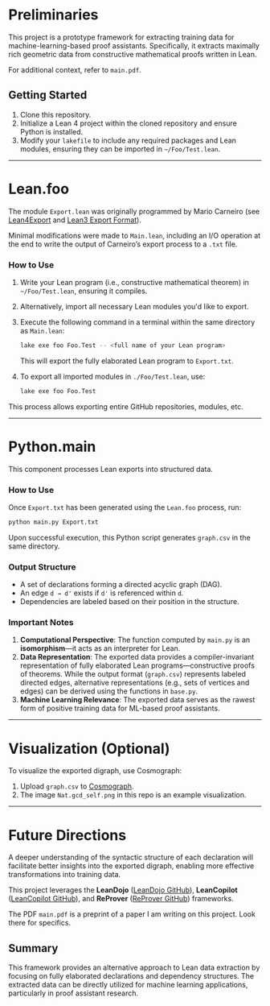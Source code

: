 # Preliminaries

This project is a prototype framework for extracting training data for machine-learning-based proof assistants. Specifically, it extracts maximally rich geometric data from constructive mathematical proofs written in Lean.

For additional context, refer to `main.pdf`.

## Getting Started

1. Clone this repository.
2. Initialize a Lean 4 project within the cloned repository and ensure Python is installed.
3. Modify your `lakefile` to include any required packages and Lean modules, ensuring they can be imported in `~/Foo/Test.lean`.

---

# Lean.foo

The module `Export.lean` was originally programmed by Mario Carneiro (see [Lean4Export](https://github.com/leanprover/lean4export) and [Lean3 Export Format](https://github.com/leanprover/lean3/blob/master/doc/export_format.md)).  

Minimal modifications were made to `Main.lean`, including an I/O operation at the end to write the output of Carneiro’s export process to a `.txt` file.

### How to Use

1. Write your Lean program (i.e., constructive mathematical theorem) in `~/Foo/Test.lean`, ensuring it compiles.
2. Alternatively, import all necessary Lean modules you'd like to export.
3. Execute the following command in a terminal within the same directory as `Main.lean`:

   ```sh
   lake exe foo Foo.Test -- <full name of your Lean program>
   ```

   This will export the fully elaborated Lean program to `Export.txt`.

4. To export all imported modules in `./Foo/Test.lean`, use:

   ```sh
   lake exe foo Foo.Test
   ```

This process allows exporting entire GitHub repositories, modules, etc.

---

# Python.main

This component processes Lean exports into structured data.

### How to Use

Once `Export.txt` has been generated using the `Lean.foo` process, run:

```sh
python main.py Export.txt
```

Upon successful execution, this Python script generates `graph.csv` in the same directory.

### Output Structure

- A set of declarations forming a directed acyclic graph (DAG).
- An edge `d → d'` exists if `d'` is referenced within `d`.
- Dependencies are labeled based on their position in the structure.

### Important Notes

1. **Computational Perspective**: The function computed by `main.py` is an **isomorphism**—it acts as an interpreter for Lean.
2. **Data Representation**: The exported data provides a compiler-invariant representation of fully elaborated Lean programs—constructive proofs of theorems. While the output format (`graph.csv`) represents labeled directed edges, alternative representations (e.g., sets of vertices and edges) can be derived using the functions in `base.py`.
3. **Machine Learning Relevance**: The exported data serves as the rawest form of positive training data for ML-based proof assistants.

---

# Visualization (Optional)

To visualize the exported digraph, use Cosmograph:

1. Upload `graph.csv` to [Cosmograph](https://cosmograph.app/run/).
2. The image `Nat.gcd_self.png` in this repo is an example visualization.

---

# Future Directions

A deeper understanding of the syntactic structure of each declaration will facilitate better insights into the exported digraph, enabling more effective transformations into training data.

This project leverages the **LeanDojo** ([LeanDojo GitHub](https://github.com/lean-dojo/LeanDojo)), **LeanCopilot** ([LeanCopilot GitHub](https://github.com/lean-dojo/LeanCopilot)), and **ReProver** ([ReProver GitHub](https://github.com/lean-dojo/ReProver)) frameworks.

The PDF `main.pdf` is a preprint of a paper I am writing on this project. Look there for specifics. 


## Summary

This framework provides an alternative approach to Lean data extraction by focusing on fully elaborated declarations and dependency structures. The extracted data can be directly utilized for machine learning applications, particularly in proof assistant research.